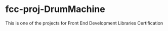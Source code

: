 # fcc-proj-DrumMachine
 This is one of the projects for Front End Development Libraries Certification
